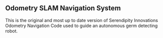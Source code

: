 ## Odometry SLAM Navigation System

This is the original and most up to date version of Serendipity Innovations Odometry Navigation Code used to guide an autonomous germ detecting robot.
